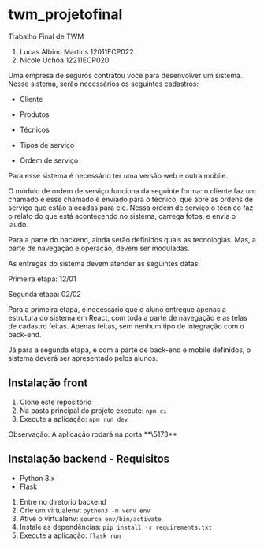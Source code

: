 # twm_projetofinal

Trabalho Final de TWM

1. Lucas Albino Martins 12011ECP022
2. Nicole Uchôa 12211ECP020

Uma empresa de seguros contratou você para desenvolver um sistema. Nesse sistema, serão necessários os seguintes cadastros:

- Cliente

- Produtos

- Técnicos

- Tipos de serviço

- Ordem de serviço


Para esse sistema é necessário ter uma versão web e outra mobile.

O módulo de ordem de serviço funciona da seguinte forma: o cliente faz um chamado e esse chamado é enviado para o técnico, que abre as ordens de serviço que estão alocadas para ele. Nessa ordem de serviço o técnico faz o relato do que está acontecendo no sistema, carrega fotos, e envia o laudo.

Para a parte do backend, ainda serão definidos quais as tecnologias. Mas, a parte de navegação e operação, devem ser moduladas.

As entregas do sistema devem atender as seguintes datas:

Primeira etapa: 12/01

Segunda etapa: 02/02


Para a primeira etapa, é necessário que o aluno entregue apenas a estrutura do sistema em React, com toda a parte de navegação e as telas de cadastro feitas. Apenas feitas, sem nenhum tipo de integração com o back-end.

Já para a segunda etapa, e com a parte de back-end e mobile definidos, o sistema deverá ser apresentado pelos alunos.



## Instalação front

1. Clone este repositório
2. Na pasta principal do projeto execute: `npm ci`
3. Execute a aplicação: `npm run dev`

Observação: A aplicação rodará na porta \*\*\5173\*\*

## Instalação backend - Requisitos

- Python 3.x
- Flask

1. Entre no diretorio backend
2. Crie um virtualenv: `python3 -m venv env`
3. Ative o virtualenv: `source env/bin/activate`
4. Instale as dependências: `pip install -r requirements.txt`
5. Execute a aplicação: `flask run`

